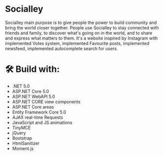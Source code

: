 # Socialley
Socialley main purpose is to give people the power to build community and bring the world closer together. People use Socialley to stay connected with friends and family, to discover what's going on in the world, and to share and express what matters to them. It's a website inspired by Instagram with implemented Votes system, implemented Favourite posts, implemented newsfeed, implemented autocomplete search for users.

# 🛠 Build with:
- .NET 5.0
- ASP.NET Core 5.0
- ASP.NET WebAPI 5.0
- ASP.NET CORE view components
- ASP.NET Core areas
- Entity Framework Core 5.0
- AJAX real-time Requests
- JavaScript and JS animations
- TinyMCE
- jQuery
- Bootstrap
- HtmlSanitizer
- Moment.js
